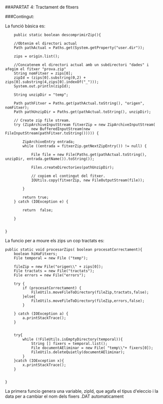 ##APARTAT 4: Tractament de fitxers

###Contingut:

La funció bàsica es:

        public static boolean descomprimirZip(){

        //Obtenim el directori actual
        Path pathActual = Paths.get(System.getProperty("user.dir"));

        zips = origin.list();

        //Concatenem el directori actual amb un subdirectori "dades" i afegim el fitxer "prova.zip"
        String nomFitxer = zips[0];
        zipId = (zips[0].substring(0,2) + zips[0].substring(4,zips[0].indexOf("_")));
        System.out.println(zipId);

        String unzipDir = "temp";

        Path pathFitxer = Paths.get(pathActual.toString(), "origen", nomFitxer);
        Path pathUnzipDir = Paths.get(pathActual.toString(), unzipDir);

        // Create zip file stream.
        try (ZipArchiveInputStream fitxerZip = new ZipArchiveInputStream(
                new BufferedInputStream(new FileInputStream(pathFitxer.toString())))) {

            ZipArchiveEntry entrada;
            while ((entrada = fitxerZip.getNextZipEntry()) != null) {

                File file = new File(Paths.get(pathActual.toString(), unzipDir, entrada.getName()).toString());

                Files.createDirectories(pathUnzipDir);

                // copiem el contingut del fitxer.
                IOUtils.copy(fitxerZip, new FileOutputStream(file));

            }

            return true;
        } catch (IOException e) {

            return  false;

        }


    }


La funcio per a moure els zips un cop tractats es:

    public static void procesarZips( boolean procesatCorrectament){
        boolean hiHaFitxers;
        File temporal = new File ("temp");

        fileZip = new File("origen\\" + zips[0]);
        File tractats = new File("tractats");
        File errors = new File("errors");

        try {
            if (procesatCorrectament) {
                FileUtils.moveFileToDirectory(fileZip,tractats,false);
            }else{
                FileUtils.moveFileToDirectory(fileZip,errors,false);
            }

        } catch (IOException a) {
            a.printStackTrace();
        }


        try{
            while (!FileUtils.isEmptyDirectory(temporal)){
                String [] fixers = temporal.list();
                File documentAEliminar = new File( "temp\\"+ fixers[0]);
                FileUtils.deleteQuietly(documentAEliminar);
            }
        }catch (IOException x){
            x.printStackTrace();
        }


    }
    
    
La primera funcio genera una variable,  zipId, que agafa el tipus d'eleccio i la data per a
cambiar el nom dels fixers .DAT automaticament
    
    
    
